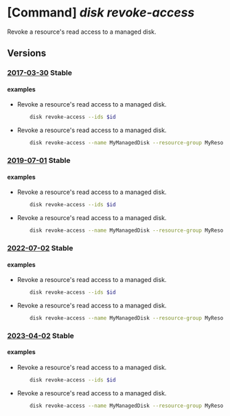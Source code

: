 # [Command] _disk revoke-access_

Revoke a resource's read access to a managed disk.

## Versions

### [2017-03-30](/Resources/mgmt-plane/L3N1YnNjcmlwdGlvbnMve30vcmVzb3VyY2Vncm91cHMve30vcHJvdmlkZXJzL21pY3Jvc29mdC5jb21wdXRlL2Rpc2tzL3t9L2VuZGdldGFjY2Vzcw==/2017-03-30.xml) **Stable**

<!-- mgmt-plane /subscriptions/{}/resourcegroups/{}/providers/microsoft.compute/disks/{}/endgetaccess 2017-03-30 -->

#### examples

- Revoke a resource's read access to a managed disk.
    ```bash
        disk revoke-access --ids $id
    ```

- Revoke a resource's read access to a managed disk.
    ```bash
        disk revoke-access --name MyManagedDisk --resource-group MyResourceGroup
    ```

### [2019-07-01](/Resources/mgmt-plane/L3N1YnNjcmlwdGlvbnMve30vcmVzb3VyY2Vncm91cHMve30vcHJvdmlkZXJzL21pY3Jvc29mdC5jb21wdXRlL2Rpc2tzL3t9L2VuZGdldGFjY2Vzcw==/2019-07-01.xml) **Stable**

<!-- mgmt-plane /subscriptions/{}/resourcegroups/{}/providers/microsoft.compute/disks/{}/endgetaccess 2019-07-01 -->

#### examples

- Revoke a resource's read access to a managed disk.
    ```bash
        disk revoke-access --ids $id
    ```

- Revoke a resource's read access to a managed disk.
    ```bash
        disk revoke-access --name MyManagedDisk --resource-group MyResourceGroup
    ```

### [2022-07-02](/Resources/mgmt-plane/L3N1YnNjcmlwdGlvbnMve30vcmVzb3VyY2Vncm91cHMve30vcHJvdmlkZXJzL21pY3Jvc29mdC5jb21wdXRlL2Rpc2tzL3t9L2VuZGdldGFjY2Vzcw==/2022-07-02.xml) **Stable**

<!-- mgmt-plane /subscriptions/{}/resourcegroups/{}/providers/microsoft.compute/disks/{}/endgetaccess 2022-07-02 -->

#### examples

- Revoke a resource's read access to a managed disk.
    ```bash
        disk revoke-access --ids $id
    ```

- Revoke a resource's read access to a managed disk.
    ```bash
        disk revoke-access --name MyManagedDisk --resource-group MyResourceGroup
    ```

### [2023-04-02](/Resources/mgmt-plane/L3N1YnNjcmlwdGlvbnMve30vcmVzb3VyY2Vncm91cHMve30vcHJvdmlkZXJzL21pY3Jvc29mdC5jb21wdXRlL2Rpc2tzL3t9L2VuZGdldGFjY2Vzcw==/2023-04-02.xml) **Stable**

<!-- mgmt-plane /subscriptions/{}/resourcegroups/{}/providers/microsoft.compute/disks/{}/endgetaccess 2023-04-02 -->

#### examples

- Revoke a resource's read access to a managed disk.
    ```bash
        disk revoke-access --ids $id
    ```

- Revoke a resource's read access to a managed disk.
    ```bash
        disk revoke-access --name MyManagedDisk --resource-group MyResourceGroup
    ```
